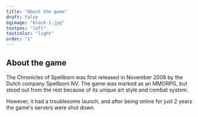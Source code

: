 ```yaml
---
title: "About the game"
draft: false
bgimage: "block-1.jpg"
textpos: "left"
textcolor: "light"
order: "1"
---
```


## About the game
The Chronicles of Spellborn was first released in November 2008 by the Dutch company Spellborn NV. The game was marked as an MMORPG, but stood out from the rest because of its unique art style and combat system.

However, it had a troublesome launch, and after being online for just 2 years the game's servers were shut down.